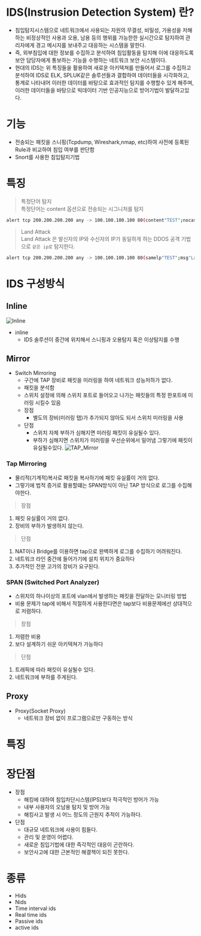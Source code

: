 # IDS(Instrusion Detection System) 란?
* 침입탐지시스템으로 네트워크에서 사용되는 자원의 무결성, 비밀성, 가용성을 저해하는 비정상적인 사용과 오용, 남용 등의 행위를 가능한한 실시간으로 탐지하여 관리자에게 경고 메시지를 보내주고 대응하는 시스템을 말한다.  
* 즉, 외부침입에 대한 정보를 수집하고 분석하여 침입활동을 탐지해 이에 대응하도록 보안 담당자에게 통보하는 기능을 수행하는 네트워크 보안 시스템이다.  
* 현대의 IDS는 위 특징들을 활용하여 새로운 아키텍쳐를 만들어서 로그를 수집하고 분석하여 IDS로 ELK, SPLUK같은 솔루션들과 결합하여 데이터들을 시각화하고, 통계로 나타내어 이러한 데이터를 바탕으로 효과적인 탐지를 수행할수 있게 해주며, 이러한 데이터들을 바탕으로 빅데이터 기반 인공지능으로 방어기법이 발달하고있다.  

# 기능
* 전송되는 패킷을 스니핑(Tcpdump, Wireshark,nmap, etc)하여 사전에 등록된 Rule과 비교하여 침입 여부를 판단함
* Snort를 사용한 침입탐지기법

# 특징 
> 특정단어 탐지  
특정단어는 content 옵션으로 전송되는 시그니처를 탐지  
``` bash
alert tcp 200.200.200.200 any -> 100.100.100.100 80(content"TEST";nocase;msg;"IDS TEST";sid:100001;)
```
> Land Attack  
Land Attack 은 발신자의 IP와 수신자의 IP가 동일하게 하는 DDOS 공격 기법으로 `같은 ip로` 탐지한다.  
``` bash
alert tcp 200.200.200.200 any -> 100.100.100.100 80(samelp"TEST";msg"Land Attack";sid:100002;)
```
# IDS 구성방식

## Inline
![Inline](https://t1.daumcdn.net/cfile/tistory/9935E5465C316BFB06)
* inline 
    * IDS 솔루션이 중간에 위치해서 스니핑과 오용탐지 혹은 이상탐지를 수행

## Mirror
* Switch Mirroring
    * 구간에 TAP 장비로 패킷을 미러링을 하여 네트워크 성능저하가 없다.
    * 패킷을 분석함
    * 스위치 설정에 의해 스위치 포트로 들어오고 나가는 패킷들의 특정 한포트에 미러링 시킬수 있음
    * 장점
        * 별도의 장비(미러링 탭)가 추가되지 않아도 되서 스위치 미러링을 사용
    * 단점
        * 스위치 자체 부하가 심해지면 미러링 패킷이 유실될수 있다.
        * 부하가 심해지면 스위치가 미러링을 우선순위에서 밀어냄 그렇기에 패킷이 유실될수있다.
![TAP_Mirror](https://t1.daumcdn.net/cfile/tistory/99ABFF465C316BF941)
###  Tap Mirroring
* 물리적(기계적)복사로 패킷을 복사하기에 패킷 유실률이 거의 없다.
* 그렇기에 법적 증거로 활용할떄는 SPAN방식이 아닌 TAP 방식으로 로그를 수집해야한다.
> 장점
1. 패킷 유실률이 거의 없다.  
2. 장비의 부하가 발생하지 않는다.
> 단점
1. NAT이나 Bridge를 이용하면 tap으로 완벽하게 로그를 수집하기 어려워진다.
2. 네트워크 라인 중간에 들어가기에 설치 위치가 중요하다
3. 추가적인 전문 고가의 장비가 요구된다.

### SPAN (Switched Port Analyzer)
* 스위치의 하나이상의 포트에 vlan에서 발생하는 패킷을 전달하는 모니터링 방법
* 비용 문제가 tap에 비해서 적절하게 사용한다면은 tap보다 비용문제에선 상대적으로 저렴하다.
> 장점
1. 저렴한 비용
2. 보다 설계하기 쉬운 아키텍쳐가 가능하다
> 단점
1. 트래픽에 따라 패킷이 유실될수 있다. 
2. 네트워크에 부하를 주게된다.

## Proxy
* Proxy(Socket Proxy)
    * 네트워크 장비 없이 프로그램으로만 구동하는 방식


# 특징

# 장단점
* 장점
    * 해킹에 대하여 침입차단시스템(IPS)보다 적극적인 방어가 가능
    * 내부 사용자의 오남용 탐지 및 방어 가능
    * 해킹사고 발생 시 어느 정도의 근원지 추적이 가능하다.
* 단점
    * 대규모 네트워크에 사용이 힘들다.
    * 관리 및 운영이 어렵다.
    * 새로운 침입기법에 대한 즉각적인 대응이 곤란하다.
    * 보안사고에 대한 근본적인 해결책이 되진 못한다.

# 종류
* Hids
* Nids
* Time interval ids
* Real time ids
* Passive ids
* active ids
